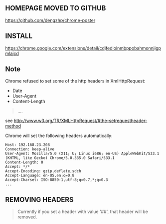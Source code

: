 ## HOMEPAGE MOVED TO GITHUB ##
https://github.com/dengzhp/chrome-poster



## INSTALL ##

https://chrome.google.com/extensions/detail/cdjfedloinmbppobahmonnjigpmlajcd

## Note ##

Chrome refused to set some of the http headers in XmlHttpRequest:
  * Date
  * User-Agent
  * Content-Length
> ....

see http://www.w3.org/TR/XMLHttpRequest/#the-setrequestheader-method


Chrome will set the following headers automatically:

```
Host: 192.168.23.208
Connection: keep-alive
User-Agent: Mozilla/5.0 (X11; U; Linux i686; en-US) AppleWebKit/533.1 (KHTML, like Gecko) Chrome/5.0.335.0 Safari/533.1
Content-Length: 0
Accept: */*
Accept-Encoding: gzip,deflate,sdch
Accept-Language: en-US,en;q=0.8
Accept-Charset: ISO-8859-1,utf-8;q=0.7,*;q=0.3
...
```



## REMOVING HEADERS ##
> Currently if you set a header with value '##', that header will be removed.


